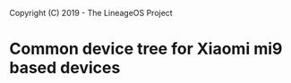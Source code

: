 Copyright (C) 2019 - The LineageOS Project

Common device tree for Xiaomi mi9 based devices
==============
